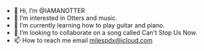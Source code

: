 - 👋 Hi, I’m @IAMANOTTER
- 👀 I’m interested in Otters and music.
- 🌱 I’m currently learning how to play guitar and piano.
- 💞️ I’m looking to collaborate on a song called Can't Stop Us Now.
- 📫 How to reach me email milespdx@icloud.com

<!---
IAMANOTTER/IAMANOTTER is a ✨ special ✨ repository because its `README.md` (this file) appears on your GitHub profile.
You can click the Preview link to take a look at your changes.
--->
